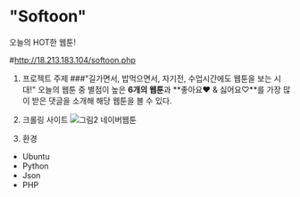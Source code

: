 "Softoon"
=============
오늘의 HOT한 웹툰!

#http://18.213.183.104/softoon.php

1. 프로젝트 주제
###"길가면서, 밥먹으면서, 자기전, 수업시간에도 웹툰을 보는 시대!"
오늘의 웹툰 중 별점이 높은 **6개의 웹툰**과 **좋아요♥ & 싫어요♡**를 가장 많이 받은 댓글을 소개해 해당 웹툰을 볼 수 있다.

2. 크롤링 사이트
![그림2](https://user-images.githubusercontent.com/31759437/70472038-c44d0f80-1b11-11ea-8a12-7a0c6c3d6eed.png)
네이버웹툰

3. 환경
+ Ubuntu
+ Python
+ Json
+ PHP

